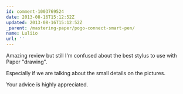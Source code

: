 ```yaml
---
id: comment-1003769524
date: 2013-08-16T15:12:52Z
updated: 2013-08-16T15:12:52Z
_parent: /mastering-paper/pogo-connect-smart-pen/
name: Luliio
url: ''
---
```


Amazing review but still I'm confused about the best stylus to use with Paper "drawing".
  
Especially if we are talking about the small details on the pictures.

Your advice is highly appreciated.

